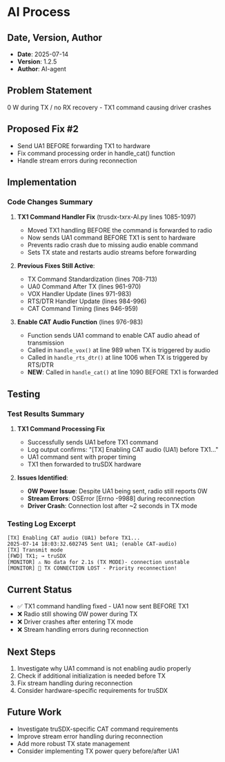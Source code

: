 # AI Process

## Date, Version, Author
- **Date**: 2025-07-14
- **Version**: 1.2.5
- **Author**: AI-agent

## Problem Statement
0 W during TX / no RX recovery - TX1 command causing driver crashes

## Proposed Fix #2
- Send UA1 BEFORE forwarding TX1 to hardware
- Fix command processing order in handle_cat() function
- Handle stream errors during reconnection

## Implementation
### Code Changes Summary

1. **TX1 Command Handler Fix** (trusdx-txrx-AI.py lines 1085-1097)
   - Moved TX1 handling BEFORE the command is forwarded to radio
   - Now sends UA1 command BEFORE TX1 is sent to hardware
   - Prevents radio crash due to missing audio enable command
   - Sets TX state and restarts audio streams before forwarding

2. **Previous Fixes Still Active**:
   - TX Command Standardization (lines 708-713)
   - UA0 Command After TX (lines 961-970)
   - VOX Handler Update (lines 971-983)
   - RTS/DTR Handler Update (lines 984-996)
   - CAT Command Timing (lines 946-959)

3. **Enable CAT Audio Function** (lines 976-983)
   - Function sends UA1 command to enable CAT audio ahead of transmission
   - Called in `handle_vox()` at line 989 when TX is triggered by audio
   - Called in `handle_rts_dtr()` at line 1006 when TX is triggered by RTS/DTR
   - **NEW**: Called in `handle_cat()` at line 1090 BEFORE TX1 is forwarded

## Testing
### Test Results Summary

1. **TX1 Command Processing Fix**
   - Successfully sends UA1 before TX1 command
   - Log output confirms: "[TX] Enabling CAT audio (UA1) before TX1..."
   - UA1 command sent with proper timing
   - TX1 then forwarded to truSDX hardware

2. **Issues Identified**:
   - **0W Power Issue**: Despite UA1 being sent, radio still reports 0W
   - **Stream Errors**: OSError [Errno -9988] during reconnection
   - **Driver Crash**: Connection lost after ~2 seconds in TX mode

### Testing Log Excerpt
```
[TX] Enabling CAT audio (UA1) before TX1...
2025-07-14 18:03:32.602745 Sent UA1; (enable CAT-audio)
[TX] Transmit mode
[FWD] TX1; → truSDX
[MONITOR] ⚠️ No data for 2.1s (TX MODE)- connection unstable
[MONITOR] 🚨 TX CONNECTION LOST - Priority reconnection!
```

## Current Status
- ✅ TX1 command handling fixed - UA1 now sent BEFORE TX1
- ❌ Radio still showing 0W power during TX
- ❌ Driver crashes after entering TX mode
- ❌ Stream handling errors during reconnection

## Next Steps
1. Investigate why UA1 command is not enabling audio properly
2. Check if additional initialization is needed before TX
3. Fix stream handling during reconnection
4. Consider hardware-specific requirements for truSDX

## Future Work
- Investigate truSDX-specific CAT command requirements
- Improve stream error handling during reconnection
- Add more robust TX state management
- Consider implementing TX power query before/after UA1
